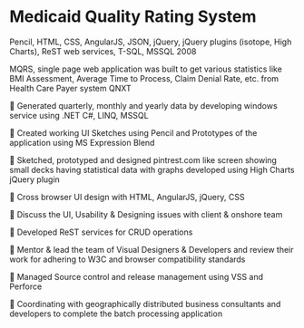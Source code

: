 Medicaid Quality Rating System
==============================

Pencil, HTML, CSS, AngularJS, JSON, jQuery, jQuery plugins (isotope, High Charts), ReST web services, T-SQL, MSSQL 2008


MQRS, single page web application was built to get various statistics like BMI Assessment, Average Time to Process, Claim Denial Rate, etc. from Health Care Payer system QNXT

	Generated quarterly, monthly and yearly data by developing windows service using .NET C#, LINQ, MSSQL

	Created working UI Sketches using Pencil and Prototypes of the application using MS Expression Blend

	Sketched, prototyped and designed pintrest.com like screen showing small decks having statistical data with graphs developed using High Charts jQuery plugin

	Cross browser UI design with HTML, AngularJS, jQuery, CSS 

	Discuss the UI, Usability & Designing issues with client & onshore team

	Developed ReST services for CRUD operations

	Mentor & lead the team of Visual Designers & Developers and review their work for adhering to W3C and browser compatibility standards

	Managed Source control and release management using VSS and Perforce

	Coordinating with geographically distributed business consultants and developers to complete the batch processing application
